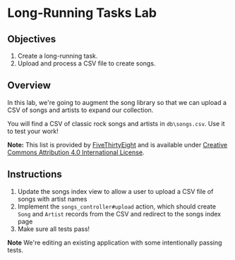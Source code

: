 # Long-Running Tasks Lab

## Objectives

1. Create a long-running task.
2. Upload and process a CSV file to create songs.

## Overview

In this lab, we're going to augment the song library so that we can
upload a CSV of songs and artists to expand our collection.

You will find a CSV of classic rock songs and artists in `db\songs.csv`. Use it to test your work!

**Note:** This list is provided by [FiveThirtyEight](https://github.com/fivethirtyeight/data/blob/master/classic-rock/classic-rock-song-list.csv) and is available under [Creative Commons Attribution 4.0 International License](http://creativecommons.org/licenses/by/4.0/).

## Instructions

1. Update the songs index view to allow a user to upload a CSV file of songs with artist names
2. Implement the `songs_controller#upload` action, which should create `Song` and `Artist` records from the CSV and redirect to the songs index page
2. Make sure all tests pass!

**Note** We're editing an existing application with some intentionally passing tests.  
